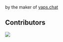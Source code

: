 by the maker of [yaps.chat](https://yaps.chat)


## Contributors

<a href="https://github.com/abdibrokhim/Stateless/graphs/contributors">
  <img src="https://contrib.rocks/image?repo=abdibrokhim/Stateless" />
</a>




